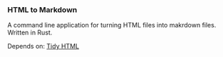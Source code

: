 ### HTML to Markdown

A command line application for turning HTML files into makrdown files.
Written in Rust.

Depends on: [Tidy HTML](https://api.html-tidy.org/)